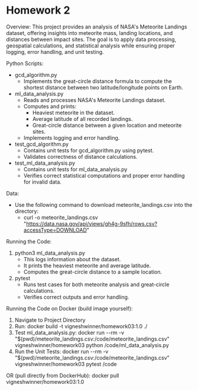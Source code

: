 # Homework 2

Overview: 
This project provides an analysis of NASA's Meteorite Landings dataset, offering insights into meteorite mass, landing locations, and distances between impact sites. The goal is to apply data processing, geospatial calculations, and statistical analysis while ensuring proper logging, error handling, and unit testing.

Python Scripts:
* gcd_algorithm.py
    - Implements the great-circle distance formula to compute the shortest distance between two latitude/longitude points on Earth.
* ml_data_analysis.py
    - Reads and processes NASA's Meteorite Landings dataset.
    - Computes and prints:
        + Heaviest meteorite in the dataset.
        + Average latitude of all recorded landings.
        + Great-circle distance between a given location and meteorite sites.
    - Implements logging and error handling.
* test_gcd_algorithm.py
    - Contains unit tests for gcd_algorithm.py using pytest.
    - Validates correctness of distance calculations.
* test_ml_data_analysis.py
    - Contains unit tests for ml_data_analysis.py
    - Verifies correct statistical computations and proper error handling for invalid data.

Data:
- Use the following command to download meteorite_landings.csv into the directory: 
    * curl -o meteorite_landings.csv "https://data.nasa.gov/api/views/gh4g-9sfh/rows.csv?accessType=DOWNLOAD"

Running the Code:
1. python3 ml_data_analysis.py
    - This logs information about the dataset.
    - It prints the heaviest meteorite and average latitude.
    - Computes the great-circle distance to a sample location.
2. pytest
    - Runs test cases for both meteorite analysis and great-circle calculations.
    - Verifies correct outputs and error handling.

Running the Code on Docker (build image yourself):
1. Navigate to Project Directory
2. Run: docker build -t vigneshwinner/homework03:1.0 ./
3. Test ml_data_analysis.py: docker run --rm -v "$(pwd)/meteorite_landings.csv:/code/meteorite_landings.csv" vigneshwinner/homework03 python /code/ml_data_analysis.py
4. Run the Unit Tests: docker run --rm -v "$(pwd)/meteorite_landings.csv:/code/meteorite_landings.csv" vigneshwinner/homework03 pytest /code

OR (pull directly from DockerHub): docker pull vigneshwinner/homework03:1.0
